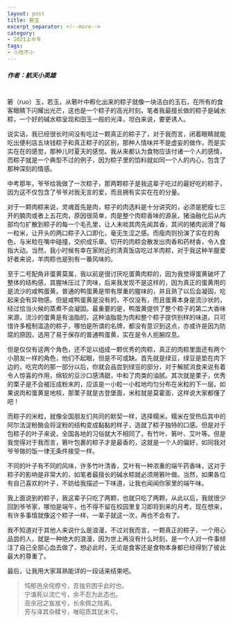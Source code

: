 ```yaml
---
layout: post
title: 箬玉
excerpt_separator: <!--more-->
category: 
- 2021上半年
tags:
- 小吃不小
---
```


##### 作者：航天小英雄


<br>箬（ruo）玉，若玉，从箬叶中孵化出来的粽子就像一块洁白的玉石，在所有的食客眼睛下闪耀出光芒，这也是一个粽子的高光时刻。笔者我最擅长做的粽子是碱水粽，一个好的碱水粽呈现和田玉一般的光泽，坦白来说，要更诱人。

说实话，我已经很长时间没有吃过一颗真正的粽子了，对于我而言，闭着眼睛就能吃出便利店五块钱粽子和真正粽子的区别，那种人情味并不是虚妄的做作，而是实实在在的感觉，那种儿时夏天的感觉。我从来都认为食物应该付诸一个人的感情，而粽子就是一个典型不过的例子，因为粽子里的馅料就如同一个人的内心，包含了那种深刻的情感。

中考那年，爷爷给我做了一次粽子，那两颗粽子是我这辈子吃过的最好吃的粽子，因为这不仅包含了爷爷对我无言的爱，而且拥有实实在在的分量。

对于一颗肉粽来说，灵魂首先是肉，粽子的肉选料是十分讲究的，必须是肥瘦七三开的腩肉或者上五花肉，原因很简单，肉是整个肉粽香味的源泉，猪油融化后从内部均匀扩散到粽子的每一个毛孔里，让人未啖其肉先闻其香，其间的猪肉润滑了每一粒米，让开头的两口粽子入口即化，毫无生涩之感。而瘦肉则扮演了实在的角色，与米粒在嘴中碰撞，交织成乐章。切开的肉粽会散发出肉香和药材香，令人食指大动。当然，我小时候有幸在家附近的清真饭店吃过羊肉粽，对于我这种羊膻爱好者来说，羊肉粽也是别有一番风味的。

至于二号配角非蛋黄莫属，我以前是很讨厌吃蛋黄肉粽的，因为我觉得蛋黄破坏了整体的结构感，其腥味压过了肉味，后来我发现不是这样的，因为真正的蛋黄用的是流沙的咸鸭蛋黄。普通的鸭蛋黄是带有厚重的腥味的，并且熟了以后会凝固，吃起来会有异物感。但是咸鸭蛋黄是没有的，不仅没有，而且蛋黄本身是流沙状的，经过恰当火候的蒸煮不会凝固。最重要的是，鸭蛋黄提供了整个粽子的第二大香味来源，流沙的蛋黄是有油脂的，这种油脂能为肉和整个粽子提供别样的味道。只可惜许多粗制滥造的粽子，哪怕是所谓的名牌，都没有意识到这点，亦或许是因为防腐的原因，选用了易于保存的普通鸭蛋黄，实在是令人扼腕叹息。

但是仅仅有这两个角色，还不足以组成一颗优秀的肉粽，真正的肉粽里面还有两个小朋友一样的角色，他们不起眼，但是不可或缺。首先就是绿豆，绿豆是垫在肉下边的，吃完肉的那一部分以后，你就会品尝到绿豆的部分，对于解腻消食来说有着令人惊喜的作用，绵软的豆沙口感清甜，中和了肉类的油腻。其次就是栗子，优秀的栗子是不会被压成粉末的，应该是一小粒一小粒地均匀分布在米粒的下一层。如果说肉和蛋黄是地核，那栗子就是古登堡面，米粒就是莫霍面，这样说大家都懂了吧！

而粽子的米粒，就像全国朋友们共同的默契一样，选择糯米。糯米在受热后其中的阿尔法淀粉酶会将淀粉的结构变成黏黏的样子，造就了粽子独特的口感。但是对于包粽子的叶子来说，全国各地的习俗就大不相同了，有竹叶、箬叶、艾叶等。但是我觉得对于我而言，箬叶包裹的粽子才是最香的，这就是一个人的偏好，如同我对爷爷做的饭一律无条件接受一样。

不同的叶子有不同的风味，许多竹叶清香，艾叶有一种浓重的端午药香味，这对于粽子的影响是非常大的，如笔者最擅长的碱水粽就必须用箬叶做。当然，如果各位有自己喜欢的叶子，不妨给我描述一下味道，让我也闻闻你家里的端午味。

我上面说到的粽子，我这辈子只吃了两颗，也就只吃了两颗，从此以后，我就很少回到爷爷家，哪怕是端午，也不得不留在校园里复习即将到来的月考。现在想来，有许多事情就像这个粽子一样，一辈子就这一次，再也不会有了。

我不知道对于其他人来说什么是浪漫，不过对我而言，一颗真正的粽子，一个用心品尝的人，就是一种绝大的浪漫，因为世上再没有什么时刻，是一个人对一件事倾注了自己全部心血去做了，想必此时，无论是食客还是食物本身都已经得到了彼此最大的尊重了。

最后，让我用大家耳熟能详的一段话来结束吧。

> 忳郁邑余侘傺兮，吾独穷困乎此时也。<br>
> 宁溘死以流亡兮，余不忍为此态也。<br>
> 高余冠之岌岌兮，长余佩之陆离。<br>
> 芳与泽其杂糅兮，唯昭质其犹未亏。